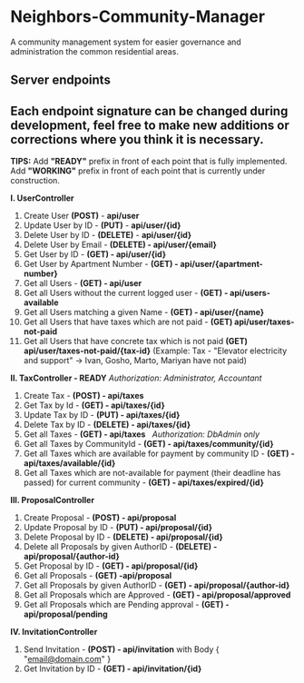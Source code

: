 # Neighbors-Community-Manager
A community management system for easier governance and administration the common residential areas.

Server endpoints
----------------

**Each endpoint signature can be changed during development, feel free to make new additions or corrections where you think it is necessary.**
------------------------------------------------------------------------

**TIPS:** 
Add **"READY"** prefix in front of each point that is fully implemented.
Add **"WORKING"** prefix in front of each point that is currently under construction.


**I. UserController** 

 1. Create User **(POST)** - **api/user**
 2. Update User by ID - **(PUT)** - **api/user/{id}**
 3. Delete User by ID - **(DELETE)** - **api/user/{id}**
 4. Delete User by Email - **(DELETE) - api/user/{email}**
 5. Get User by ID - **(GET) - api/user/{id}**
 6. Get User by Apartment Number - **(GET) - api/user/{apartment-number}**
 6. Get all Users - **(GET) - api/user**
 7. Get all Users without the current logged user - **(GET) - api/users-available**
 8. Get all Users matching a given Name - **(GET) - api/user/{name}**
 9. Get all Users that have taxes which are not paid - **(GET) api/user/taxes-not-paid**
 10. Get all Users that have concrete tax which is not paid **(GET) api/user/taxes-not-paid/{tax-id}**
(Example: Tax - "Elevator electricity and support" -> Ivan, Gosho, Marto, Mariyan have not paid)

**II. TaxController - READY**
*Authorization: Administrator, Accountant*

 1. Create Tax - **(POST) - api/taxes**
 2. Get Tax by Id - **(GET) - api/taxes/{id}** 
 3. Update Tax by ID - **(PUT) - api/taxes/{id}**
 4. Delete Tax by ID - **(DELETE) - api/taxes/{id}**
 5. Get all Taxes - **(GET) - api/taxes**&nbsp;&nbsp;&nbsp;*Authorization: DbAdmin only*
 6. Get all Taxes by CommunityId - **(GET) - api/taxes/community/{id}**
 7. Get all Taxes which are available for payment by community ID - **(GET) - api/taxes/available/{id}**
 8. Get all Taxes which are not-available for payment (their deadline has passed) for current community - **(GET) - api/taxes/expired/{id}**

**III. ProposalController**

 1. Create Proposal - **(POST) - api/proposal**
 2. Update Proposal by ID - **(PUT) - api/proposal/{id}**
 3. Delete Proposal by ID - **(DELETE) - api/proposal/{id}**
 4. Delete all Proposals by given AuthorID - **(DELETE) - api/proposal/{author-id}**
 5. Get Proposal by ID - **(GET) - api/proposal/{id}**
 6. Get all Proposals - **(GET) -api/proposal**
 7. Get all Proposals by given AuthorID - **(GET) - api/proposal/{author-id}**
 8. Get all Proposals which are Approved - **(GET) - api/proposal/approved**
 9. Get all Proposals which are Pending approval - **(GET) - api/proposal/pending**

**IV. InvitationController**
 1. Send Invitation - **(POST) - api/invitation** with Body { "email@domain.com" }
 1. Get Invitation by ID - **(GET) - api/invitation/{id}**
